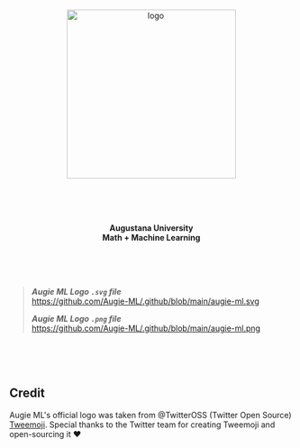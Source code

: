 <br>

<p align="center">
  <a href="https://github.com/Augie-ML">
    <img alt="logo" src="https://user-images.githubusercontent.com/19341857/219256255-69433d4a-abd4-4241-9dd2-03cc77a5a8e8.svg" width="300">
  </a>
</p>

<br>
<br>
<br>

<p align="center">
  <b>
  Augustana University<br>
  Math + Machine Learning
  </b>
</p>

<br>
<br>
<br>

> ***Augie ML Logo `.svg` file***<br>
> https://github.com/Augie-ML/.github/blob/main/augie-ml.svg
>
> ***Augie ML Logo `.png` file***<br>
> https://github.com/Augie-ML/.github/blob/main/augie-ml.png

<br>
<br>
<br>

## Credit
Augie ML's official logo was taken from @TwitterOSS (Twitter Open Source)
[Tweemoji](https://twemoji.twitter.com/). Special thanks to the Twitter team
for creating Tweemoji and open-sourcing it ♥

<br>
<br>

